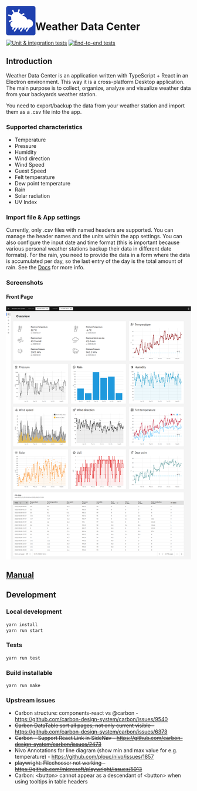 <img align="left" width="80" height="80" alt="Weather Data Center" src="https://raw.githubusercontent.com/Daveiano/weather-data-center/1.x/src/assets/weather-data-center-icon.png">

# Weather Data Center

[![Unit & integration tests](https://github.com/Daveiano/weather-data-center/actions/workflows/unit-tests.yml/badge.svg)](https://github.com/Daveiano/weather-data-center/actions/workflows/unit-tests.yml)
[![End-to-end tests](https://github.com/Daveiano/weather-data-center/actions/workflows/e2e-tests.yml/badge.svg?branch=develop)](https://github.com/Daveiano/weather-data-center/actions/workflows/e2e-tests.yml)


## Introduction

Weather Data Center is an application written with TypeScript + React in an Electron environment. This way it is a
cross-platform Desktop application. The main purpose is to collect, organize, analyze and visualize weather data 
from your backyards weather station.

You need to export/backup the data from your weather station and import them as a .csv file into the app.

### Supported characteristics

* Temperature
* Pressure
* Humidity
* Wind direction
* Wind Speed
* Guest Speed
* Felt temperature
* Dew point temperature
* Rain
* Solar radiation
* UV Index

### Import file & App settings

Currently, only .csv files with named headers are supported. You can manage the header names and the units within
the app settings. You can also configure the input date and time format (this is important because various personal
weather stations backup their data in different date formats). For the rain, you need to provide the data in a form 
where the data is accumulated per day, so the last entry of the day is the total amount of rain. See the
[Docs](https://daveiano.github.io/weather-data-center/manual.html) for more info.

### Screenshots

#### Front Page

<img align="center" alt="Weather Data Center Start Page Screenshot" src="https://raw.githubusercontent.com/Daveiano/weather-data-center/develop/src/main/__image_snapshots__/renderer-small-data-test-ts-start-the-app-with-a-small-set-of-data-overview-page-1-snap.png">

## [Manual](https://daveiano.github.io/weather-data-center/manual.html)

## Development

### Local development

```
yarn install
yarn run start
```

### Tests

```
yarn run test
```

### Build installable

```
yarn run make
```

### Upstream issues

* Carbon structure: components-react vs @carbon - https://github.com/carbon-design-system/carbon/issues/9540
* <s>Carbon DataTable sort all pages, not only current visible - https://github.com/carbon-design-system/carbon/issues/6373</s>
* <s>Carbon - Support React Link in SideNav - https://github.com/carbon-design-system/carbon/issues/2473</s>
* Nivo Annotations for line diagram (show min and max value for e.g. temperature) - https://github.com/plouc/nivo/issues/1857
* <s>playwright: Filechooser not working - https://github.com/microsoft/playwright/issues/5013</s>
* Carbon: \<button> cannot appear as a descendant of \<button> when using tooltips in table headers